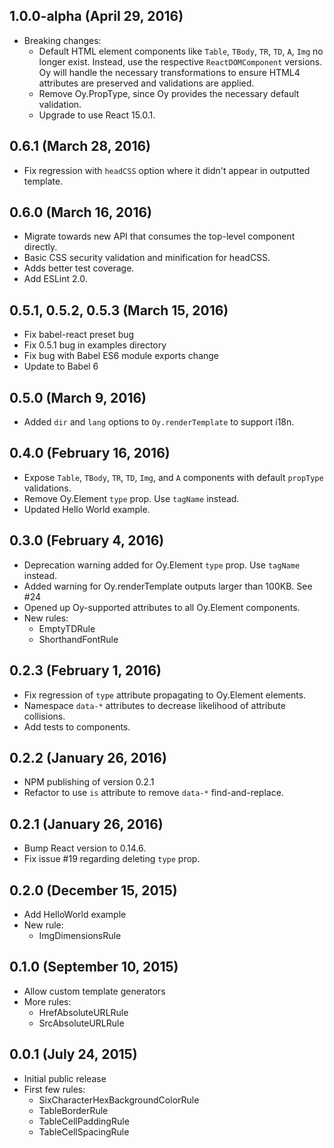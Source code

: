 ## 1.0.0-alpha (April 29, 2016)

- Breaking changes:
  - Default HTML element components like `Table`, `TBody`, `TR`, `TD`, `A`, `Img` no longer exist.
  Instead, use the respective `ReactDOMComponent` versions. Oy will handle the necessary
  transformations to ensure HTML4 attributes are preserved and validations are applied.
  - Remove Oy.PropType, since Oy provides the necessary default validation.
  - Upgrade to use React 15.0.1.

## 0.6.1 (March 28, 2016)

- Fix regression with `headCSS` option where it didn't appear in outputted template.

## 0.6.0 (March 16, 2016)

- Migrate towards new API that consumes the top-level component directly.
- Basic CSS security validation and minification for headCSS.
- Adds better test coverage.
- Add ESLint 2.0.

## 0.5.1, 0.5.2, 0.5.3 (March 15, 2016)

- Fix babel-react preset bug
- Fix 0.5.1 bug in examples directory
- Fix bug with Babel ES6 module exports change
- Update to Babel 6

## 0.5.0 (March 9, 2016)

- Added `dir` and `lang` options to `Oy.renderTemplate` to support i18n.

## 0.4.0 (February 16, 2016)

- Expose `Table`, `TBody`, `TR`, `TD`, `Img`, and `A` components with default `propType` validations.
- Remove Oy.Element `type` prop. Use `tagName` instead.
- Updated Hello World example.

## 0.3.0 (February 4, 2016)

- Deprecation warning added for Oy.Element `type` prop. Use `tagName` instead.
- Added warning for Oy.renderTemplate outputs larger than 100KB. See #24
- Opened up Oy-supported attributes to all Oy.Element components.
- New rules:
  - EmptyTDRule
  - ShorthandFontRule

## 0.2.3 (February 1, 2016)

- Fix regression of `type` attribute propagating to Oy.Element elements.
- Namespace `data-*` attributes to decrease likelihood of attribute collisions.
- Add tests to components.

## 0.2.2 (January 26, 2016)

- NPM publishing of version 0.2.1
- Refactor to use `is` attribute to remove `data-*` find-and-replace.

## 0.2.1 (January 26, 2016)

- Bump React version to 0.14.6.
- Fix issue #19 regarding deleting `type` prop.

## 0.2.0 (December 15, 2015)

- Add HelloWorld example
- New rule:
  - ImgDimensionsRule

## 0.1.0 (September 10, 2015)

- Allow custom template generators
- More rules:
  - HrefAbsoluteURLRule
  - SrcAbsoluteURLRule

## 0.0.1 (July 24, 2015)

- Initial public release
- First few rules:
  - SixCharacterHexBackgroundColorRule
  - TableBorderRule
  - TableCellPaddingRule
  - TableCellSpacingRule
